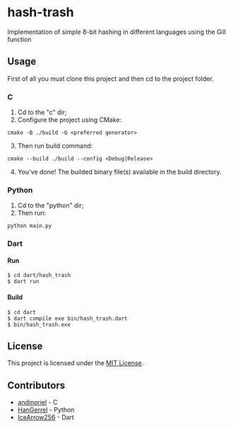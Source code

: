 # hash-trash
Implementation of simple 8-bit hashing in different languages using the Gill function

## Usage 

First of all you must clone this project and then cd to the project folder.

### C

1. Cd to the "c" dir;
2. Configure the project using CMake:
```
cmake -B ./build -G <preferred generator>
```
3. Then run build command:
```
cmake --build ./build --config <Debug|Release>
```
4. You've done! The builded binary file(s) available in the build directory.

### Python

1. Cd to the "python" dir;
2. Then run:
```
python main.py
```

### Dart

#### Run

```
$ cd dart/hash_trash
$ dart run
```

#### Build

```
$ cd dart
$ dart compile exe bin/hash_trash.dart
$ bin/hash_trash.exe
```

## License

This project is licensed under the [MIT License](LICENSE).

## Contributors

* [andinoriel](https://github.com/Andinoriel) - C
* [HanGerrel](https://github.com/HanGerrel) - Python
* [IceArrow256](https://github.com/IceArrow256) - Dart
